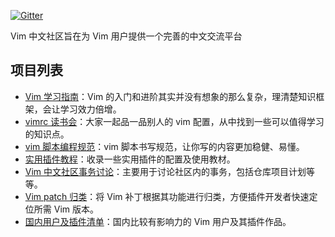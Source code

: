 [![Gitter](https://badges.gitter.im/vim-china/Lobby.svg)](https://gitter.im/vim-china/Lobby)

Vim 中文社区旨在为 Vim 用户提供一个完善的中文交流平台

## 项目列表

- [Vim 学习指南](https://github.com/vim-china/hello-vim)：Vim 的入门和进阶其实并没有想象的那么复杂，理清楚知识框架，会让学习效力倍增。
- [vimrc 读书会](https://github.com/vim-china/reading-vimrc)：大家一起品一品别人的 vim 配置，从中找到一些可以值得学习的知识点。
- [vim 脚本编程规范](https://github.com/vim-china/vim-script-style-guide)：vim 脚本书写规范，让你写的内容更加稳健、易懂。
- [实用插件教程](https://github.com/vim-china/plugins-tutorial)：收录一些实用插件的配置及使用教材。
- [Vim 中文社区事务讨论](https://github.com/vim-china/issues)：主要用于讨论社区内的事务，包括仓库项目计划等等。
- [Vim patch 归类](https://github.com/vim-china/vim-patch-index)：将 Vim 补丁根据其功能进行归类，方便插件开发者快速定位所需 Vim 版本。
- [国内用户及插件清单](https://github.com/vim-china/awesome-vimers)：国内比较有影响力的 Vim 用户及其插件作品。
